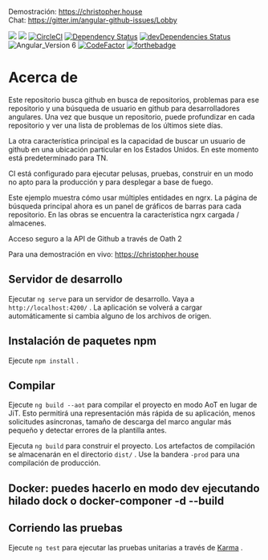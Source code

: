 Demostración: https://christopher.house <br> Chat: https://gitter.im/angular-github-issues/Lobby

<a href="https://codeclimate.com/github/crh225/angular-github-issues/maintainability"><img src="https://api.codeclimate.com/v1/badges/e17d5ad267ef6f6503c1/maintainability"></a>
<a href="https://codeclimate.com/github/crh225/angular-github-issues/test_coverage"><img src="https://api.codeclimate.com/v1/badges/e17d5ad267ef6f6503c1/test_coverage"></a>
[![CircleCI](https://circleci.com/gh/crh225/angular-github-issues/tree/master.svg?style=shield)](https://circleci.com/gh/crh225/angular-github-issues/tree/master)
[![Dependency Status](https://david-dm.org/crh225/angular-github-issues.svg)](https://david-dm.org/crh225/angular-github-issues)
[![devDependencies Status](https://david-dm.org/crh225/angular-github-issues/dev-status.svg)](https://david-dm.org/crh225/angular-github-issues?type=dev)
![Angular_Version 6](https://img.shields.io/badge/Angular_Version-7-brightgreen.svg)
[![CodeFactor](https://www.codefactor.io/repository/github/crh225/angular-github-issues/badge)](https://www.codefactor.io/repository/github/crh225/angular-github-issues)
[![forthebadge](https://forthebadge.com/images/badges/designed-in-etch-a-sketch.svg)](https://forthebadge.com)

# Acerca de

Este repositorio busca github en busca de repositorios, problemas para ese repositorio y una búsqueda de usuario en github para desarrolladores angulares. Una vez que busque un repositorio, puede profundizar en cada repositorio y ver una lista de problemas de los últimos siete días.

La otra característica principal es la capacidad de buscar un usuario de github en una ubicación particular en los Estados Unidos. En este momento está predeterminado para TN.

CI está configurado para ejecutar pelusas, pruebas, construir en un modo no apto para la producción y para desplegar a base de fuego.

Este ejemplo muestra cómo usar múltiples entidades en ngrx. La página de búsqueda principal ahora es un panel de gráficos de barras para cada repositorio. En las obras se encuentra la característica ngrx cargada / almacenes.

Acceso seguro a la API de Github a través de Oath 2

Para una demostración en vivo: https://christopher.house

## Servidor de desarrollo

Ejecutar `ng serve` para un servidor de desarrollo. Vaya a `http://localhost:4200/` . La aplicación se volverá a cargar automáticamente si cambia alguno de los archivos de origen.

## Instalación de paquetes npm

Ejecute `npm install` .

## Compilar

Ejecute `ng build --aot` para compilar el proyecto en modo AoT en lugar de JiT. Esto permitirá una representación más rápida de su aplicación, menos solicitudes asíncronas, tamaño de descarga del marco angular más pequeño y detectar errores de la plantilla antes.

Ejecuta `ng build` para construir el proyecto. Los artefactos de compilación se almacenarán en el directorio `dist/` . Use la bandera `-prod` para una compilación de producción.

## Docker: puedes hacerlo en modo dev ejecutando hilado dock o docker-componer -d --build

## Corriendo las pruebas

Ejecute `ng test` para ejecutar las pruebas unitarias a través de [Karma](https://karma-runner.github.io) .
